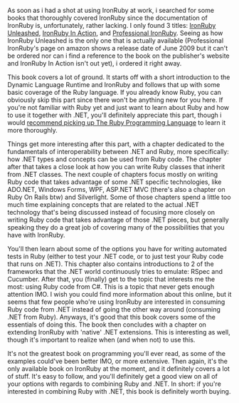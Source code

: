As soon as i had a shot at using IronRuby at work, i searched for some books that thoroughly covered IronRuby since the documentation of IronRuby is, unfortunately, rather lacking.  I only found 3 titles: <a href="http://www.amazon.com/IronRuby-Unleashed-Shay-Friedman/dp/0672330784/ref=sr_1_2?ie=UTF8&s=books&qid=1286026218&sr=8-2">IronRuby Unleashed</a>, <a href="http://www.amazon.com/IronRuby-Action-Ivan-Porto-Carrero/dp/1933988614/ref=sr_1_2?ie=UTF8&qid=1286026427&sr=8-2">IronRuby In Action</a>, and <a href="http://www.amazon.com/Professional-IronRuby-Aaron-Junod/dp/0470377089/ref=sr_1_5?ie=UTF8&qid=1286026427&sr=8-5">Professional IronRuby</a>.  Seeing as how IronRuby Unleashed is the only one that is actually available (Professional IronRuby's page on amazon shows a release date of June 2009 but it can't be ordered nor can i find a reference to the book on the publisher's website and IronRuby In Action isn't out yet), i ordered it right away.

This book covers a lot of ground.  It starts off with a short introduction to the Dynamic Language Runtime and IronRuby and follows that up with some basic coverage of the Ruby language.  If you already know Ruby, you can obviously skip this part since there won't be anything new for you here.  If you're not familiar with Ruby yet and just want to learn about Ruby and how to use it together with .NET, you'll definitely appreciate this part, though i would <a href="http://davybrion.com/blog/2010/08/highly-recommended-book-the-ruby-programming-language/">recommend picking up The Ruby Programming Language</a> to learn it more thoroughly.  

Things get more interesting after this part, with a chapter dedicated to the fundamentals of interoperability between .NET and Ruby, more specifically: how .NET types and concepts can be used from Ruby code.  The chapter after that takes a close look at how you can write Ruby classes that inherit from .NET classes.  The next couple of chapters focus mostly on writing Ruby code that takes advantage of some .NET specific technologies, like ADO.NET, Windows Forms, WPF, ASP.NET MVC (there's also a chapter on Ruby On Rails btw) and Silverlight.  Some of those chapters spend a little too much time explaining concepts that are related to the actual .NET technology that's being discussed instead of focusing more closely on writing Ruby code that takes advantage of those .NET pieces, but generally speaking they do a great job of covering many of the possibilities that you have with IronRuby.

You'll then learn about some of the options you have for writing automated tests in Ruby (either to test your .NET code, or to just test your Ruby code that runs on .NET).  This chapter also contains introductions to 2 of the frameworks that the .NET world continuously tries to emulate: RSpec and Cucumber.  After that, you (finally) get to the topic that interests me the most: using Ruby code from C#.  This is a topic that never gets enough attention IMO.  I wish you could find more information about this online, but it seems that few people who're using IronRuby are interested in consuming Ruby code from .NET instead of going the other way around (consuming .NET from Ruby).  Anyways, it's good that this book covers some of the essentials of doing this.  The book then concludes with a chapter on extending IronRuby with 'native' .NET extensions.  This is interesting as well, though it's important to realize when (and when not) to use this.

It's not the greatest book on programming you'll ever read, as some of the examples could've been better IMO, or more extensive.  Then again, it's the only available book on IronRuby at the moment, and it definitely covers a lot of stuff.  It's easy to follow, and you'll definitely get a good view on all of your options with regards to combining Ruby and .NET.  In short: if you're interested in combining Ruby with .NET, this book is definitely worth buying.